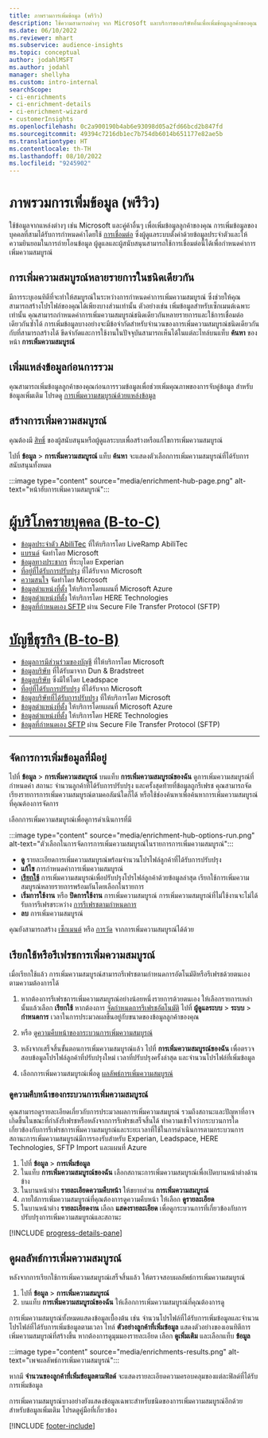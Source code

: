 ```yaml
---
title: ภาพรวมการเพิ่มข้อมูล (พรีวิว)
description: ใช้ความสามารถต่างๆ จาก Microsoft และบริการของบริษัทอื่นเพื่อเพิ่มข้อมูลลูกค้าของคุณ
ms.date: 06/10/2022
ms.reviewer: mhart
ms.subservice: audience-insights
ms.topic: conceptual
author: jodahlMSFT
ms.author: jodahl
manager: shellyha
ms.custom: intro-internal
searchScope:
- ci-enrichments
- ci-enrichment-details
- ci-enrichment-wizard
- customerInsights
ms.openlocfilehash: 0c2a900190b4ab6e93098d05a2fd66bcd2b847fd
ms.sourcegitcommit: 49394c7216db1ec7b754db6014b651177e82ae5b
ms.translationtype: HT
ms.contentlocale: th-TH
ms.lasthandoff: 08/10/2022
ms.locfileid: "9245902"
---
```

# <a name="data-enrichment-preview-overview"></a>ภาพรวมการเพิ่มข้อมูล (พรีวิว)

ใช้ข้อมูลจากแหล่งต่างๆ เช่น Microsoft และคู่ค้าอื่นๆ เพื่อเพิ่มข้อมูลลูกค้าของคุณ การเพิ่มข้อมูลของบุคคลที่สามได้รับการกำหนดค่าโดยใช้ [การเชื่อมต่อ](connections.md) ซึ่งผู้ดูแลระบบตั้งค่าด้วยข้อมูลประจำตัวและให้ความยินยอมในการถ่ายโอนข้อมูล ผู้ดูแลและผู้สนับสนุนสามารถใช้การเชื่อมต่อนี้ได้เพื่อกำหนดค่าการเพิ่มความสมบูรณ์  

## <a name="multiple-enrichments-of-the-same-type"></a>การเพิ่มความสมบูรณ์หลายรายการในชนิดเดียวกัน

มีการระบุเอนทิตีที่จะทำให้สมบูรณ์ในระหว่างการกำหนดค่าการเพิ่มความสมบูรณ์ ซึ่งช่วยให้คุณสามารถสร้างโปรไฟล์ของคุณได้เพียงบางส่วนเท่านั้น ตัวอย่างเช่น เพิ่มข้อมูลสำหรับเซ็กเมนต์เฉพาะเท่านั้น คุณสามารถกำหนดค่าการเพิ่มความสมบูรณ์ชนิดเดียวกันหลายรายการและใช้การเชื่อมต่อเดียวกันซ้ำได้ การเพิ่มข้อมูลบางอย่างจะมีข้อจำกัดสำหรับจำนวนของการเพิ่มความสมบูรณ์ชนิดเดียวกันกับที่สามารถสร้างได้ ขีดจำกัดและการใช้งานในปัจจุบันสามารถเห็นได้ในแต่ละไทล์บนแท็บ **ค้นหา** ของหน้า **การเพิ่มความสมบูรณ์**

## <a name="enrich-data-sources-before-unification"></a>เพิ่มแหล่งข้อมูลก่อนการรวม

คุณสามารถเพิ่มข้อมูลลูกค้าของคุณก่อนการรวมข้อมูลเพื่อช่วยเพิ่มคุณภาพของการจับคู่ข้อมูล สำหรับข้อมูลเพิ่มเติม โปรดดู [การเพิ่มความสมบูรณ์ด้วยแหล่งข้อมูล](data-sources-enrichment.md)

## <a name="create-an-enrichment"></a>สร้างการเพิ่มความสมบูรณ์

คุณต้องมี [สิทธิ์](permissions.md) ของผู้สนับสนุนหรือผู้ดูแลระบบเพื่อสร้างหรือแก้ไขการเพิ่มความสมบูรณ์

ไปที่ **ข้อมูล** > **การเพิ่มความสมบูรณ์** แท็บ **ค้นหา** จะแสดงตัวเลือกการเพิ่มความสมบูรณ์ที่ได้รับการสนับสนุนทั้งหมด

:::image type="content" source="media/enrichment-hub-page.png" alt-text="หน้าฮับการเพิ่มความสมบูรณ์":::

# <a name="individual-consumers-b-to-c"></a>[ผู้บริโภครายบุคคล (B-to-C)](#tab/b2c)

- [ข้อมูลประจำตัว AbiliTec](enrichment-liveramp.md) ที่ให้บริการโดย LiveRamp AbiliTec
- [แบรนด์](enrichment-microsoft.md) จัดทำโดย Microsoft
- [ข้อมูลทางประชากร](enrichment-experian.md) ที่ระบุโดย Experian
- [ที่อยู่ที่ได้รับการปรับปรุง](enrichment-enhanced-addresses.md) ที่ได้รับจาก Microsoft
- [ความสนใจ](enrichment-microsoft.md) จัดทำโดย Microsoft
- [ข้อมูลตำแหน่งที่ตั้ง](enrichment-azure-maps.md) ให้บริการโดยแผนที่ Microsoft Azure
- [ข้อมูลตำแหน่งที่ตั้ง](enrichment-here.md) ให้บริการโดย HERE Technologies
- [ข้อมูลที่กำหนดเอง SFTP](enrichment-SFTP-custom-import.md) ผ่าน Secure File Transfer Protocol (SFTP)

# <a name="business-accounts-b-to-b"></a>[บัญชีธุรกิจ (B-to-B)](#tab/b2b)

- [ข้อมูลการมีส่วนร่วมของบัญชี](enrichment-office.md) ที่ให้บริการโดย Microsoft
- [ข้อมูลบริษัท](enrichment-dnb.md) ที่ได้รับมาจาก Dun & Bradstreet
- [ข้อมูลบริษัท](enrichment-leadspace.md) ซึ่งมีให้โดย Leadspace
- [ที่อยู่ที่ได้รับการปรับปรุง](enrichment-enhanced-addresses.md) ที่ได้รับจาก Microsoft
- [ข้อมูลบริษัทที่ได้รับการปรับปรุง](enrichment-enhanced-company-data.md) ที่ให้บริการโดย Microsoft
- [ข้อมูลตำแหน่งที่ตั้ง](enrichment-azure-maps.md) ให้บริการโดยแผนที่ Microsoft Azure
- [ข้อมูลตำแหน่งที่ตั้ง](enrichment-here.md) ให้บริการโดย HERE Technologies
- [ข้อมูลที่กำหนดเอง SFTP](enrichment-SFTP-custom-import.md) ผ่าน Secure File Transfer Protocol (SFTP)

---

## <a name="manage-existing-enrichments"></a>จัดการการเพิ่มข้อมูลที่มีอยู่

ไปที่ **ข้อมูล** > **การเพิ่มความสมบูรณ์** บนแท็บ **การเพิ่มความสมบูรณ์ของฉัน** ดูการเพิ่มความสมบูรณ์ที่กำหนดค่า สถานะ จำนวนลูกค้าที่ได้รับการปรับปรุง และครั้งสุดท้ายที่ข้อมูลถูกรีเฟรช คุณสามารถจัดเรียงรายการการเพิ่มความสมบูรณ์ตามคอลัมน์ใดก็ได้ หรือใช้ช่องค้นหาเพื่อค้นหาการเพิ่มความสมบูรณ์ที่คุณต้องการจัดการ

เลือกการเพิ่มความสมบูรณ์เพื่อดูการดำเนินการที่มี

:::image type="content" source="media/enrichment-hub-options-run.png" alt-text="ตัวเลือกในการจัดการการเพิ่มความสมบูรณ์ในรายการการเพิ่มความสมบูรณ์":::

- **ดู** รายละเอียดการเพิ่มความสมบูรณ์พร้อมจำนวนโปรไฟล์ลูกค้าที่ได้รับการปรับปรุง
- **แก้ไข** การกำหนดค่าการเพิ่มความสมบูรณ์
- [**เรียกใช้**](#run-or-refresh-enrichments) การเพิ่มความสมบูรณ์เพื่อปรับปรุงโปรไฟล์ลูกค้าด้วยข้อมูลล่าสุด เรียกใช้การเพิ่มความสมบูรณ์หลายรายการพร้อมกันโดยเลือกในรายการ
- **เริ่มการใช้งาน** หรือ **ปิดการใช้งาน** การเพิ่มความสมบูรณ์ การเพิ่มความสมบูรณ์ที่ไม่ใช้งานจะไม่ได้รับการรีเฟรชระหว่าง [การรีเฟรชตามกำหนดการ](schedule-refresh.md)
- **ลบ** การเพิ่มความสมบูรณ์

คุณยังสามารถสร้าง [เซ็กเมนต์](segments.md) หรือ [การวัด](measures.md) จากการเพิ่มความสมบูรณ์ได้ด้วย

## <a name="run-or-refresh-enrichments"></a>เรียกใช้หรือรีเฟรชการเพิ่มความสมบูรณ์

เมื่อเรียกใช้แล้ว การเพิ่มความสมบูรณ์สามารถรีเฟรชตามกำหนดการอัตโนมัติหรือรีเฟรชด้วยตนเองตามความต้องการได้

1. หากต้องการรีเฟรชการเพิ่มความสมบูรณ์อย่างน้อยหนึ่งรายการด้วยตนเอง ให้เลือกรายการเหล่านั้นแล้วเลือก **เรียกใช้** หากต้องการ [จัดกำหนดการรีเฟรชอัตโนมัติ](schedule-refresh.md) ไปที่ **ผู้ดูแลระบบ** > **ระบบ** > **กำหนดการ** เวลาในการประมวลผลขึ้นอยู่กับขนาดของข้อมูลลูกค้าของคุณ

1. หรือ [ดูความคืบหน้าของกระบวนการเพิ่มความสมบูรณ์](#see-the-progress-of-the-enrichment-process)

1. หลังจากเสร็จสิ้นขั้นตอนการเพิ่มความสมบูรณ์แล้ว ไปที่ **การเพิ่มความสมบูรณ์ของฉัน** เพื่อตรวจสอบข้อมูลโปรไฟล์ลูกค้าที่ปรับปรุงใหม่ เวลาที่ปรับปรุงครั้งล่าสุด และจำนวนโปรไฟล์ที่เพิ่มข้อมูล

1. เลือกการเพิ่มความสมบูรณ์เพื่อดู [ผลลัพธ์การเพิ่มความสมบูรณ์](#view-enrichment-results)

### <a name="see-the-progress-of-the-enrichment-process"></a>ดูความคืบหน้าของกระบวนการเพิ่มความสมบูรณ์

คุณสามารถดูรายละเอียดเกี่ยวกับการประมวลผลการเพิ่มความสมบูรณ์ รวมถึงสถานะและปัญหาที่อาจเกิดขึ้นในขณะที่กำลังรีเฟรชหรือหลังจากการรีเฟรชเสร็จสิ้นได้ ทำความเข้าใจว่ากระบวนการใดเกี่ยวข้องกับการรีเฟรชการเพิ่มความสมบูรณ์และระยะเวลาที่ใช้ในการดำเนินการตามกระบวนการ สถานะการเพิ่มความสมบูรณ์มีการรองรับสำหรับ Experian, Leadspace, HERE Technologies, SFTP Import และแผนที่ Azure

1. ไปที่ **ข้อมูล** > **การเพิ่มข้อมูล**
1. ในแท็บ **การเพิ่มความสมบูรณ์ของฉัน** เลือกสถานะการเพิ่มความสมบูรณ์เพื่อเปิดบานหน้าต่างด้านข้าง
1. ในบานหน้าต่าง **รายละเอียดความคืบหน้า** ให้ขยายส่วน **การเพิ่มความสมบูรณ์**
1. ภายใต้การเพิ่มความสมบูรณ์ที่คุณต้องการดูความคืบหน้า ให้เลือก **ดูรายละเอียด**
1. ในบานหน้าต่าง **รายละเอียดงาน** เลือก **แสดงรายละเอียด** เพื่อดูกระบวนการที่เกี่ยวข้องกับการปรับปรุงการเพิ่มความสมบูรณ์และสถานะ

[!INCLUDE [progress-details-pane](includes/progress-details-pane.md)]

## <a name="view-enrichment-results"></a>ดูผลลัพธ์การเพิ่มความสมบูรณ์

หลังจากการเรียกใช้การเพิ่มความสมบูรณ์เสร็จสิ้นแล้ว ให้ตรวจสอบผลลัพธ์การเพิ่มความสมบูรณ์

1. ไปที่ **ข้อมูล** > **การเพิ่มความสมบูรณ์**
1. บนแท็บ **การเพิ่มความสมบูรณ์ของฉัน** ให้เลือกการเพิ่มความสมบูรณ์ที่คุณต้องการดู

การเพิ่มความสมบูรณ์ทั้งหมดแสดงข้อมูลเบื้องต้น เช่น จำนวนโปรไฟล์ที่ได้รับการเพิ่มข้อมูลและจำนวนโปรไฟล์ที่ได้รับการเพิ่มข้อมูลตามเวลา ไทล์ **ตัวอย่างลูกค้าที่เพิ่มข้อมูล** แสดงตัวอย่างของเอนทิตีการเพิ่มความสมบูรณ์ที่สร้างขึ้น หากต้องการดูมุมมองรายละเอียด เลือก **ดูเพิ่มเติม** และเลือกแท็บ **ข้อมูล**

:::image type="content" source="media/enrichments-results.png" alt-text="เพจผลลัพธ์การเพิ่มความสมบูรณ์":::

หากมี **จำนวนของลูกค้าที่เพิ่มข้อมูลตามฟิลด์** จะแสดงรายละเอียดความครอบคลุมของแต่ละฟิลด์ที่ได้รับการเพิ่มข้อมูล

การเพิ่มความสมบูรณ์บางอย่างยังแสดงข้อมูลเฉพาะสำหรับชนิดของการเพิ่มความสมบูรณ์อีกด้วย สำหรับข้อมูลเพิ่มเติม โปรดดูคู่มือที่เกี่ยวข้อง

[!INCLUDE [footer-include](includes/footer-banner.md)]
